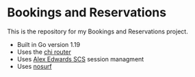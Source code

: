 # Bookings and Reservations

This is the repository for my Bookings and Reservations project.

- Built in Go version 1.19
- Uses the [chi router](https://github.com/go-chi/chi/v5)
- Uses [Alex Edwards SCS](https://github.com/alexedwards/scs/v2 ) session managment
- Uses [nosurf](https://github.com/justinas/nosurf)